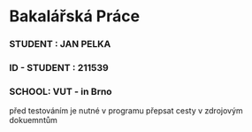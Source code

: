 # Bakalářská Práce 
### STUDENT : JAN PELKA
### ID - STUDENT : 211539
### SCHOOL: VUT - in Brno
před testováním je nutné v programu přepsat cesty v zdrojovým dokuemntům
